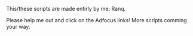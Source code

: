 This/these scripts are made entirly by me: Ranq.

Please help me out and click on the Adfocus links! More scripts comming your way.
